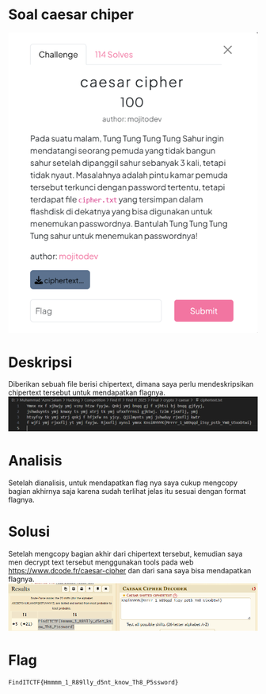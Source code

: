 # Soal caesar chiper #
![Soal](caesar%20cipher.png)

# Deskripsi #

Diberikan sebuah file berisi chipertext, dimana saya perlu mendeskripsikan chipertext tersebut untuk mendapatkan flagnya.
![chipertext.txt](chipertext.png)

# Analisis #

Setelah dianalisis, untuk mendapatkan flag nya saya cukup mengcopy bagian akhirnya saja karena sudah terlihat jelas itu sesuai dengan format flagnya.

# Solusi #

Setelah mengcopy bagian akhir dari chipertext tersebut, kemudian saya men decrypt text tersebut menggunakan tools pada web https://www.dcode.fr/caesar-cipher dan dari sana saya bisa mendapatkan flagnya.
![chipertools](chipertools.png)

# Flag #
```Flag
FindITCTF{Hmmmm_1_R89lly_d5nt_know_Th8_P5ssword}
````

